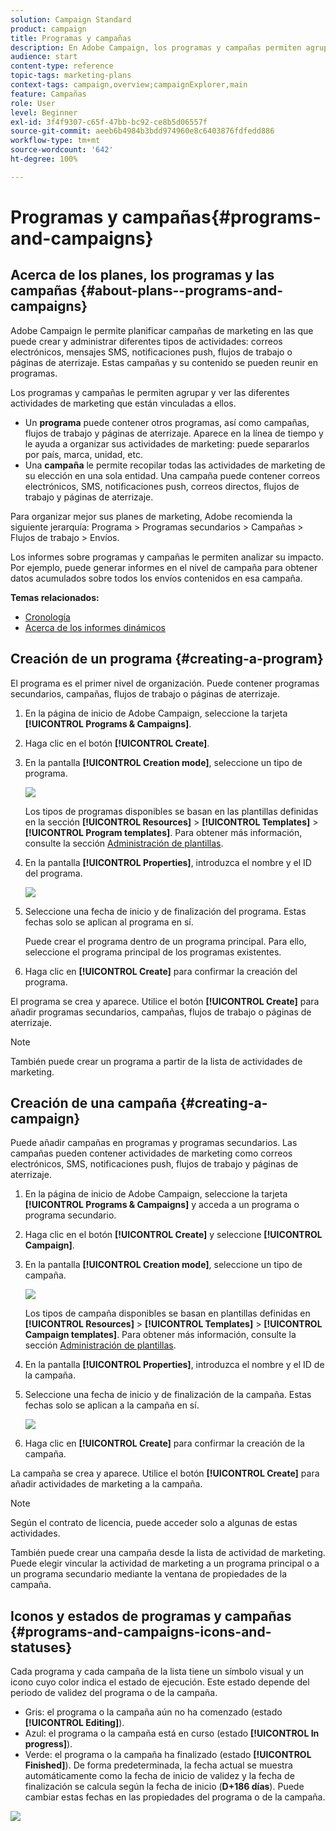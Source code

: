 ```yaml
---
solution: Campaign Standard
product: campaign
title: Programas y campañas
description: En Adobe Campaign, los programas y campañas permiten agrupar y orquestar las diferentes actividades de marketing que están vinculadas a ellos. Los informes sobre programas y campañas le permiten analizar su impacto.
audience: start
content-type: reference
topic-tags: marketing-plans
context-tags: campaign,overview;campaignExplorer,main
feature: Campañas
role: User
level: Beginner
exl-id: 3f4f9307-c65f-47bb-bc92-ce8b5d06557f
source-git-commit: aeeb6b4984b3bdd974960e8c6403876fdfedd886
workflow-type: tm+mt
source-wordcount: '642'
ht-degree: 100%

---
```


# Programas y campañas{#programs-and-campaigns}

## Acerca de los planes, los programas y las campañas {#about-plans--programs-and-campaigns}

Adobe Campaign le permite planificar campañas de marketing en las que puede crear y administrar diferentes tipos de actividades: correos electrónicos, mensajes SMS, notificaciones push, flujos de trabajo o páginas de aterrizaje. Estas campañas y su contenido se pueden reunir en programas.

Los programas y campañas le permiten agrupar y ver las diferentes actividades de marketing que están vinculadas a ellos.

* Un **programa** puede contener otros programas, así como campañas, flujos de trabajo y páginas de aterrizaje. Aparece en la línea de tiempo y le ayuda a organizar sus actividades de marketing: puede separarlos por país, marca, unidad, etc.
* Una **campaña** le permite recopilar todas las actividades de marketing de su elección en una sola entidad. Una campaña puede contener correos electrónicos, SMS, notificaciones push, correos directos, flujos de trabajo y páginas de aterrizaje.

Para organizar mejor sus planes de marketing, Adobe recomienda la siguiente jerarquía: Programa > Programas secundarios > Campañas > Flujos de trabajo > Envíos.

Los informes sobre programas y campañas le permiten analizar su impacto. Por ejemplo, puede generar informes en el nivel de campaña para obtener datos acumulados sobre todos los envíos contenidos en esa campaña.

**Temas relacionados:**

* [Cronología](../../start/using/timeline.md)
* [Acerca de los informes dinámicos](../../reporting/using/about-dynamic-reports.md)

## Creación de un programa {#creating-a-program}

El programa es el primer nivel de organización. Puede contener programas secundarios, campañas, flujos de trabajo o páginas de aterrizaje.

1. En la página de inicio de Adobe Campaign, seleccione la tarjeta **[!UICONTROL Programs & Campaigns]**.
1. Haga clic en el botón **[!UICONTROL Create]**.
1. En la pantalla **[!UICONTROL Creation mode]**, seleccione un tipo de programa.

   ![](assets/programs_and_campaigns_2.png)

   Los tipos de programas disponibles se basan en las plantillas definidas en la sección **[!UICONTROL Resources]** > **[!UICONTROL Templates]** > **[!UICONTROL Program templates]**. Para obtener más información, consulte la sección [Administración de plantillas](../../start/using/marketing-activity-templates.md).

1. En la pantalla **[!UICONTROL Properties]**, introduzca el nombre y el ID del programa.

   ![](assets/programs_and_campaigns_3.png)

1. Seleccione una fecha de inicio y de finalización del programa. Estas fechas solo se aplican al programa en sí.

   Puede crear el programa dentro de un programa principal. Para ello, seleccione el programa principal de los programas existentes.

1. Haga clic en **[!UICONTROL Create]** para confirmar la creación del programa.

El programa se crea y aparece. Utilice el botón **[!UICONTROL Create]** para añadir programas secundarios, campañas, flujos de trabajo o páginas de aterrizaje.

>[!NOTE]
>
>También puede crear un programa a partir de la lista de actividades de marketing.

## Creación de una campaña {#creating-a-campaign}

Puede añadir campañas en programas y programas secundarios. Las campañas pueden contener actividades de marketing como correos electrónicos, SMS, notificaciones push, flujos de trabajo y páginas de aterrizaje.

1. En la página de inicio de Adobe Campaign, seleccione la tarjeta **[!UICONTROL Programs & Campaigns]** y acceda a un programa o programa secundario.
1. Haga clic en el botón **[!UICONTROL Create]** y seleccione **[!UICONTROL Campaign]**.
1. En la pantalla **[!UICONTROL Creation mode]**, seleccione un tipo de campaña.

   ![](assets/programs_and_campaigns_7.png)

   Los tipos de campaña disponibles se basan en plantillas definidas en **[!UICONTROL Resources]** > **[!UICONTROL Templates]** > **[!UICONTROL Campaign templates]**. Para obtener más información, consulte la sección [Administración de plantillas](../../start/using/marketing-activity-templates.md).

1. En la pantalla **[!UICONTROL Properties]**, introduzca el nombre y el ID de la campaña.
1. Seleccione una fecha de inicio y de finalización de la campaña. Estas fechas solo se aplican a la campaña en sí.

   ![](assets/programs_and_campaigns_8.png)

1. Haga clic en **[!UICONTROL Create]** para confirmar la creación de la campaña.

La campaña se crea y aparece. Utilice el botón **[!UICONTROL Create]** para añadir actividades de marketing a la campaña.

>[!NOTE]
>
>Según el contrato de licencia, puede acceder solo a algunas de estas actividades.

También puede crear una campaña desde la lista de actividad de marketing. Puede elegir vincular la actividad de marketing a un programa principal o a un programa secundario mediante la ventana de propiedades de la campaña.

## Iconos y estados de programas y campañas {#programs-and-campaigns-icons-and-statuses}

Cada programa y cada campaña de la lista tiene un símbolo visual y un icono cuyo color indica el estado de ejecución. Este estado depende del periodo de validez del programa o de la campaña.

* Gris: el programa o la campaña aún no ha comenzado (estado **[!UICONTROL Editing]**).
* Azul: el programa o la campaña está en curso (estado **[!UICONTROL In progress]**).
* Verde: el programa o la campaña ha finalizado (estado **[!UICONTROL Finished]**). De forma predeterminada, la fecha actual se muestra automáticamente como la fecha de inicio de validez y la fecha de finalización se calcula según la fecha de inicio (**D+186 días**). Puede cambiar estas fechas en las propiedades del programa o de la campaña.

![](assets/programs_and_campaigns.png)
